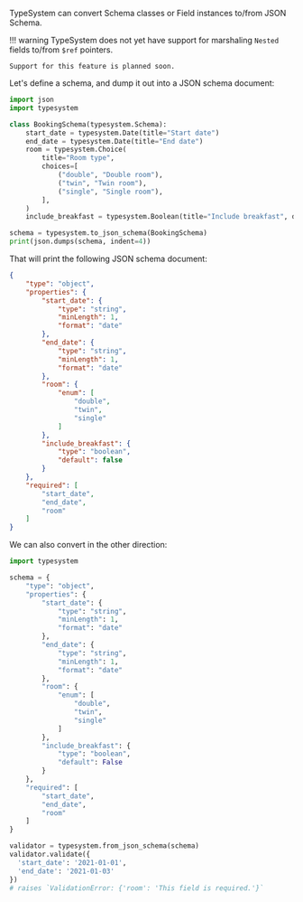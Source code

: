 TypeSystem can convert Schema classes or Field instances to/from JSON Schema.

!!! warning
    TypeSystem does not yet have support for marshaling `Nested` fields
    to/from `$ref` pointers.

    Support for this feature is planned soon.

Let's define a schema, and dump it out into a JSON schema document:

```python
import json
import typesystem

class BookingSchema(typesystem.Schema):
    start_date = typesystem.Date(title="Start date")
    end_date = typesystem.Date(title="End date")
    room = typesystem.Choice(
        title="Room type",
        choices=[
            ("double", "Double room"),
            ("twin", "Twin room"),
            ("single", "Single room"),
        ],
    )
    include_breakfast = typesystem.Boolean(title="Include breakfast", default=False)

schema = typesystem.to_json_schema(BookingSchema)
print(json.dumps(schema, indent=4))
```

That will print the following JSON schema document:

```json
{
    "type": "object",
    "properties": {
        "start_date": {
            "type": "string",
            "minLength": 1,
            "format": "date"
        },
        "end_date": {
            "type": "string",
            "minLength": 1,
            "format": "date"
        },
        "room": {
            "enum": [
                "double",
                "twin",
                "single"
            ]
        },
        "include_breakfast": {
            "type": "boolean",
            "default": false
        }
    },
    "required": [
        "start_date",
        "end_date",
        "room"
    ]
}
```

We can also convert in the other direction:

```python
import typesystem

schema = {
    "type": "object",
    "properties": {
        "start_date": {
            "type": "string",
            "minLength": 1,
            "format": "date"
        },
        "end_date": {
            "type": "string",
            "minLength": 1,
            "format": "date"
        },
        "room": {
            "enum": [
                "double",
                "twin",
                "single"
            ]
        },
        "include_breakfast": {
            "type": "boolean",
            "default": False
        }
    },
    "required": [
        "start_date",
        "end_date",
        "room"
    ]
}

validator = typesystem.from_json_schema(schema)
validator.validate({
  'start_date': '2021-01-01',
  'end_date': '2021-01-03'
})
# raises `ValidationError: {'room': 'This field is required.'}`
```
